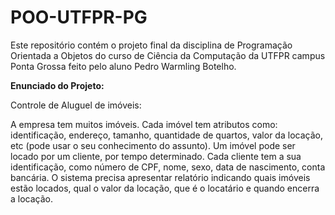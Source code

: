 # POO-UTFPR-PG

Este repositório contém o projeto final da disciplina de Programação Orientada a Objetos do curso de Ciência da Computação da UTFPR campus Ponta Grossa feito pelo aluno Pedro Warmling Botelho.<p>

<b> Enunciado do Projeto:</b>

<p>Controle de Aluguel de imóveis:<p>
A empresa tem muitos imóveis. Cada imóvel tem atributos como: identificação, endereço, tamanho, quantidade de quartos, valor da locação, etc (pode usar o seu conhecimento do assunto). Um imóvel pode ser locado por um cliente, por tempo determinado. Cada cliente tem a sua identificação, como número de CPF, nome, sexo, data de nascimento, conta
bancária. O sistema precisa apresentar relatório indicando quais imóveis estão locados, qual o valor da
locação, que é o locatário e quando encerra a locação.
